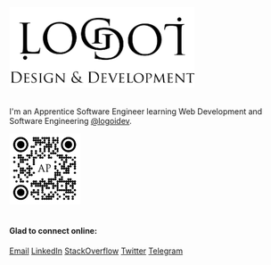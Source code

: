 <a href="https://logoi.dev?source=ghb">
    <img width="333" alt="Logo Banner" src="/images/banner-transparent.png" />
</a>
<br />
<br />

I'm an Apprentice Software Engineer learning Web Development and Software Engineering [@logoidev](https://github.com/logoidev).

<a href="https://logoi.dev/ap?source=ghqrv">
    <img width="128" alt="QR logo" src="/images/qr-ap.png" />
</a>
<br><br>  

#### Glad to connect online:  

[Email](mailto:ap@logoi.dev) [LinkedIn](https://www.linkedin.com/in/andrewprokhorenko/) [StackOverflow](https://stackoverflow.com/users/20585039)    [Twitter](https://twitter.com/logoi_ap)  [Telegram](https://t.me/AndrewProkhorenko)
